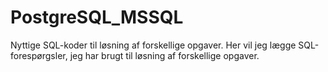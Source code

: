 # PostgreSQL_MSSQL
Nyttige SQL-koder til løsning af forskellige opgaver. Her vil jeg lægge SQL-forespørgsler, jeg har brugt til løsning af forskellige opgaver.
